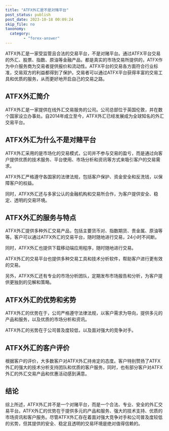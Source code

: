 ```yaml
---
title: "ATFX外汇是不是对赌平台"
post_status: publish
post_date: 2023-10-18 00:09:24
skip_file: no
taxonomy:
  category:
        - "forex-answer"
---
```


ATFX外汇是一家受监管且合法的交易平台，不是对赌平台。通过ATFX平台交易的外汇、股票、指数、原油等金融产品，都是真实的市场交易所提供的，ATFX作为中介服务商为交易者提供报价和流动性。ATFX平台的交易各方面符合行业标准，交易双方的利益都得到了保护。交易者可以通过ATFX平台获得丰富的交易工具和优质的服务，从而更好地开启自己的交易之路。

## ATFX外汇简介

ATFX外汇是一家提供在线外汇交易服务的公司。公司总部位于英国伦敦，并在数个国家设立办事处。自2014年成立至今，ATFX外汇已经发展成为全球知名的外汇交易平台。

## ATFX外汇为什么不是对赌平台

ATFX外汇采用的是市场化的交易模式，公司并不参与交易的盈亏，而是通过向客户提供优质的技术服务、平台使用、市场分析和资讯等方式来吸引客户的交易需求。

ATFX外汇严格遵守各国家的法律法规，包括客户保护、资金安全和反洗钱，以保障客户的权益。

同时，ATFX外汇还与多家公认的金融机构和交易所合作，为客户提供安全、稳定、透明的交易环境。

## ATFX外汇的服务与特点

ATFX外汇提供多种外汇交易产品，包括主要货币对、指数期货、贵金属、原油等等。客户可以通过ATFX外汇的交易平台，随时随地进行交易，24小时不间断。

同时，ATFX外汇也提供下载移动端应用程序，随时随地进行交易。

ATFX外汇的交易平台也提供多种交易工具和技术分析软件，帮助客户进行更有效的交易。

另外，ATFX外汇还有专业的市场分析团队，定期发布市场报告和分析，为客户提供更独到的见解和策略。

## ATFX外汇的优势和劣势

ATFX外汇的优势在于，公司严格遵守法律法规，以客户需求为导向，提供多元的产品和服务，以及优质的市场分析和资讯。

ATFX外汇的劣势在于公司普及度较低，以及面对强大的竞争对手。

## ATFX外汇的客户评价

根据客户的评价，大多数客户对ATFX外汇持肯定的态度。客户特别赞扬了ATFX外汇的强大的技术分析支持团队和优质的客户服务，同时，也有部分客户对ATFX外汇的外汇交易产品和优惠活动感到满意。

## 结论

综上所述，ATFX外汇并不是一个对赌平台，而是一个合法、专业、安全的外汇交易平台。ATFX外汇的优势在于提供多元的产品和服务、强大的技术支持、优质的市场资讯和客户服务。尽管ATFX外汇存在着面对强大竞争对手和公司普及度较低的劣势，但其提供的安全、稳定且透明的交易环境是绝对值得信赖的。 
